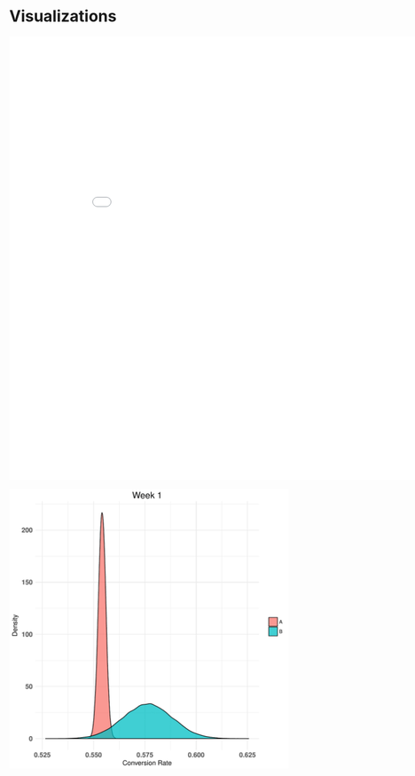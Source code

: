 # Visualizations

<iframe width="900" height="800" frameborder="0" scrolling="no" src="//plot.ly/~jzking/45.embed"></iframe>


![alt text](https://github.com/jzking/Visualizations/blob/master/bayes_50_weeks.gif?raw=true)
